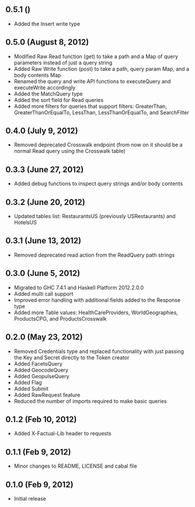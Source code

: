 ## 0.5.1 ()
  - Added the Insert write type

## 0.5.0 (August 8, 2012)
  - Modified Raw Read function (get) to take a path and a Map of query
    parameters instead of just a query string
  - Added Raw Write function (post) to take a path, query param Map, and
    a body contents Map
  - Renamed the query and write API functions to executeQuery and
    executeWrite accordingly
  - Added the MatchQuery type
  - Added the sort field for Read queries
  - Added more filters for queries that support filters: GreaterThan,
    GreaterThanOrEqualTo, LessThan, LessThanOrEqualTo, and SearchFilter

## 0.4.0 (July 9, 2012)
  - Removed deprecated Crosswalk endpoint (from now on it should be a
    normal Read query using the Crosswalk table)

## 0.3.3 (June 27, 2012)
  - Added debug functions to inspect query strings and/or body contents

## 0.3.2 (June 20, 2012)
  - Updated tables list: RestaurantsUS (previously USRestaurants) and HotelsUS

## 0.3.1 (June 13, 2012)
  - Removed deprecated read action from the ReadQuery path strings

## 0.3.0 (June 5, 2012)
  - Migrated to GHC 7.4.1 and Haskell Platform 2012.2.0.0
  - Added multi call support
  - Improved error handling with additional fields added to the Response
    type
  - Added more Table values: HealthCareProviders, WorldGeographies,
    ProductsCPG, and ProductsCrosswalk

## 0.2.0 (May 23, 2012)
  - Removed Credentials type and replaced functionality with just
    passing the Key and Secret directly to the Token creator
  - Added FacetsQuery
  - Added GeocodeQuery
  - Added GeopulseQuery
  - Added Flag
  - Added Submit
  - Added RawRequest feature
  - Reduced the number of imports required to make basic queries

## 0.1.2 (Feb 10, 2012)
  - Added X-Factual-Lib header to requests

## 0.1.1 (Feb 9, 2012)
  - Minor changes to README, LICENSE and cabal file

## 0.1.0 (Feb 9, 2012)
  - Initial release

